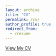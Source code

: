 ```yaml
---
layout: archive
title: "CV"
permalink: /cv/
author_profile: true
redirect_from:
  - /resume
---
```


[View My CV](../files/CV.pdf)
